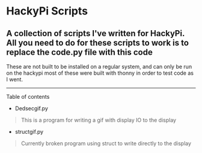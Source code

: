 # HackyPi Scripts
 A collection of scripts I've written for HackyPi. 
 All you need to do for these scripts to work is to replace the code.py file with this code
---

These are not built to be installed on a regular system, and can only be run on the hackypi
most of these were built with thonny in order to test code as I went.

---

Table of contents  
- Dedsecgif.py
> This is a program for writing a gif with display IO to the display

- structgif.py 
> Currently broken program using struct to write directly to the display
